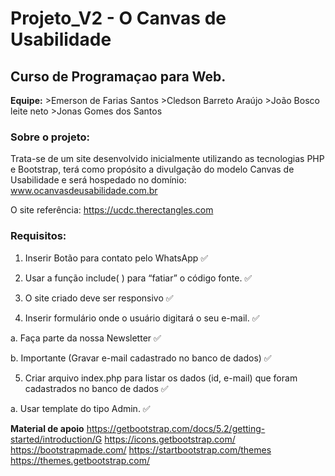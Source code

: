 # Projeto_V2 - O Canvas de Usabilidade

## Curso de Programaçao para Web.

**Equipe:** 
        >Emerson de Farias Santos
        >Cledson Barreto Araújo
        >João Bosco leite neto
        >Jonas Gomes dos Santos

### **Sobre o projeto:**

Trata-se de um site desenvolvido inicialmente utilizando as tecnologias PHP e Bootstrap, terá como propósito a divulgação do modelo Canvas de Usabilidade e será hospedado no domínio: www.ocanvasdeusabilidade.com.br

O site referência: https://ucdc.therectangles.com

### **Requisitos:**

1. Inserir Botão para contato pelo WhatsApp ✅

2. Usar a função include( ) para “fatiar” o código fonte. ✅

3. O site criado deve ser responsivo ✅

4. Inserir formulário onde o usuário digitará o seu e-mail. ✅

a. Faça parte da nossa Newsletter ✅

b. Importante (Gravar e-mail cadastrado no banco de dados)  ✅

5. Criar arquivo index.php para listar os dados (id, e-mail) que foram cadastrados no banco de dados ✅

a. Usar template do tipo Admin. ✅

**Material de apoio**
https://getbootstrap.com/docs/5.2/getting-started/introduction/G
https://icons.getbootstrap.com/
https://bootstrapmade.com/
https://startbootstrap.com/themes
https://themes.getbootstrap.com/